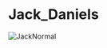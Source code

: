 # Jack_Daniels

![JackNormal](https://user-images.githubusercontent.com/94856708/227741169-707e87f9-47ff-4101-9cd8-a0824ad0db25.jpeg)

